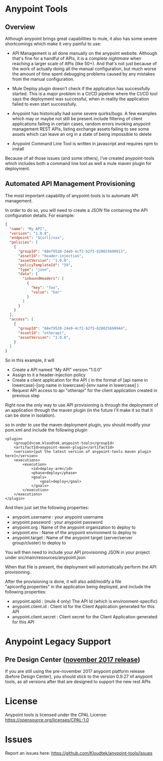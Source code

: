 # Anypoint Tools

## Overview

Although anypoint brings great capabilities to mule, it also has some severe shortcomings which make it very painful to use:

* API Management is all done manually on the anypoint website. Although that's fine for a handful of APIs, it is a *complete
nightmare* when reaching a larger scale of APIs (like 50+). And that's not just because of the work of actually doing all the
manual configuration, but much worse the amount of time spent debugging problems caused by any mistakes from the manual configuration.

* Mule Deploy plugin doesn't check if the application has successfully started. This is a major problem in a CI/CD pipeline
where the CI/CD tool says the deployment was successful, when in reality the application failed to even start successfully.

* Anypoint has historically had some severe quirks/bugs. A few examples which may or maybe not still be present include
filtering of client applications failing in certain cases, random errors invoking anypoint management REST APIs, listing 
exchange assets failing to see some assets which can leave an org in a state of being impossible to delete

* Anypoint Command Line Tool is written in javascript and requires npm to install

Because of all those issues (and some others), I've created anypoint-tools which includes both a command line tool as well
a mule maven plugin for deployment.

## Automated API Management Provisioning

The most important capability of anypoint-tools is to automate API management.

In order to do so, you will need to create a JSON file containing the API configuration details. For example:

```json
{
  "name": "My API",
  "version": "1.0.0",
  "endpoint": "${url}/xxx",
  "policies": [
    {
      "groupId": "68ef9520-24e9-4cf2-b2f5-620025690913",
      "assetId": "header-injection",
      "assetVersion": "1.0.0",
      "policyTemplateId": "59",
      "type": "json",
      "data": {
        "inboundHeaders": [
          {
            "key": "foo",
            "value": "bar"
          }
        ]
      }
    }
  ],
  "access": [
    {
      "groupId": "68ef9520-24e9-4cf2-b2f5-620025690944",
      "assetId": "otherapi",
      "assetVersion": "1.0.0",
    }
  ]
}
```

So in this example, it will 

- Create a API named "My API" version "1.0.0"
- Assign to it a header-injection policy
- Create a client application for the API ( in the format of \[api name in lowercase]-\[org name in lowercase]-\[env name in lowercase] )
- Request API access to api "otherapi" for the client application created in previous step

Right now the only way to use API provisioning is through the deployment of an application through the maven plugin (in 
the future I'll make it so that it can be done in isolation).

so in order to use the maven deployment plugin, you should modify your pom.xml and include the following plugin

```$xml
<plugin>
    <groupId>com.kloudtek.anypoint-tools</groupId>
    <artifactId>anypoint-maven-plugin</artifactId>
    <version>[put the latest version of anypoint-tools maven plugin here]</version>
    <executions>
        <execution>
            <id>deploy-arm</id>
            <phase>deploy</phase>
            <goals>
                <goal>deploy</goal>
            </goals>
        </execution>
    </executions>
</plugin>
```

And then just set the following properties:

- anypoint.username : your anypoint username
- anypoint.password : your anypoint password
- anypoint.org : Name of the anypoint organization to deploy to
- anypoint.env : Name of the anypoint environment to deploy to
- anypoint.target : Name of the anypoint target (server/server group/cluster) to deploy to

You will then need to include your API provisioning JSON in your project under src/main/resources/anypoint.json

When that file is present, the deployment will automatically perform the API provisioning.

After the provisioning is done, it will also add/modify a file "apiconfig.properties" in the application being deployed, and 
include the following properties:

- anypoint.apiId : (mule 4 only) The API Id (which is environment-specific)
- anypoint.client.id : Client id for the Client Application generated for this API
- anypoint.client.secret : Client secret for the Client Application generated for this API

# Anypoint Legacy Support

## Pre Design Center ([november 2017 release](https://blogs.mulesoft.com/dev/news-dev/anypoint-platform-nov-2017-release/))

If you are still using the pre-november 2017 anypoint platform release (before Design Center), you should stick 
to the version 0.9.27 of anypoint tools, as all versions after that are designed to support the new rest APIs

# License

Anypoint tools is licensed under the CPAL License: https://opensource.org/licenses/CPAL-1.0

# Issues

Report an issues here: https://github.com/Kloudtek/anypoint-tools/issues

